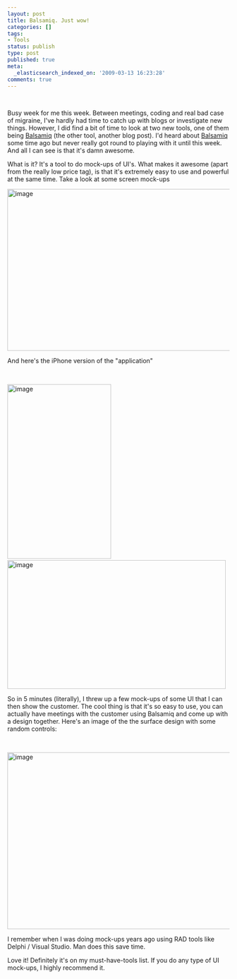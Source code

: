 ```yaml
---
layout: post
title: Balsamiq. Just wow!
categories: []
tags:
- Tools
status: publish
type: post
published: true
meta:
  _elasticsearch_indexed_on: '2009-03-13 16:23:28'
comments: true
---
```

<p>&#160;</p>  <p>Busy week for me this week. Between meetings, coding and real bad case of migraine, I've hardly had time to catch up with blogs or investigate new things. However, I did find a bit of time to look at two new tools, one of them being <a href="http://www.balsamiq.com/">Balsamiq</a> (the other tool, another blog post). I'd heard about <a href="http://www.balsamiq.com/">Balsamiq</a> some time ago but never really got round to playing with it until this week. And all I can see is that it's damn awesome. </p>  <p>What is it? It's a tool to do mock-ups of UI's. What makes it awesome (apart from the really low price tag), is that it's extremely easy to use and powerful at the same time. Take a look at some screen mock-ups</p>  <p><a href="http://hadihariri.com/blogengine/image.axd?picture=WindowsLiveWriter/Balsamiq.Wow_ED09/image_8.png"><img style="border-width:0;" height="367" alt="image" src="http://hadihariri.com/blogengine/image.axd?picture=WindowsLiveWriter/Balsamiq.Wow_ED09/image_thumb_3.png" width="630" border="0" /></a> </p>  <p>And here's the iPhone version of the &quot;application&quot;</p>  <p>&#160;</p>  <p><a href="http://hadihariri.com/blogengine/image.axd?picture=WindowsLiveWriter/Balsamiq.Wow_ED09/image_4.png"><img style="border-width:0;" height="396" alt="image" src="http://hadihariri.com/blogengine/image.axd?picture=WindowsLiveWriter/Balsamiq.Wow_ED09/image_thumb_1.png" width="235" border="0" /></a>&#160;&#160;&#160;&#160; <a href="http://hadihariri.com/blogengine/image.axd?picture=WindowsLiveWriter/Balsamiq.Wow_ED09/image_6.png"><img style="border-width:0;" height="292" alt="image" src="http://hadihariri.com/blogengine/image.axd?picture=WindowsLiveWriter/Balsamiq.Wow_ED09/image_thumb_2.png" width="495" border="0" /></a> </p>  <p>So in 5 minutes (literally), I threw up a few mock-ups of some UI that I can then show the customer. The cool thing is that it's so easy to use, you can actually have meetings with the customer using Balsamiq and come up with a design together. Here's an image of the the surface design with some random controls:</p>  <p>&#160;</p>  <p><a href="http://hadihariri.com/blogengine/image.axd?picture=WindowsLiveWriter/Balsamiq.Wow_ED09/image_10.png"><img style="border-width:0;" height="401" alt="image" src="http://hadihariri.com/blogengine/image.axd?picture=WindowsLiveWriter/Balsamiq.Wow_ED09/image_thumb_4.png" width="590" border="0" /></a> </p>  <p>I remember when I was doing mock-ups years ago using RAD tools like Delphi / Visual Studio. Man does this save time.</p>  <p>Love it! Definitely it's on my must-have-tools list. If you do any type of UI mock-ups, I highly recommend it. </p>
